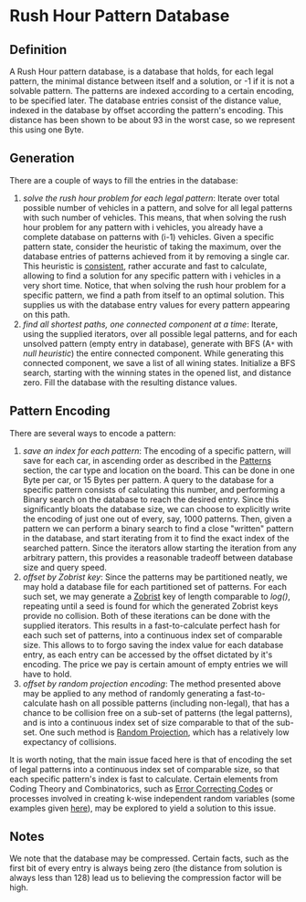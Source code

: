 # Rush Hour Pattern Database #

## Definition ##
A Rush Hour pattern database, is a database that holds, for each legal pattern,
the minimal distance between itself and a solution, or -1 if it is not a solvable pattern.
The patterns are indexed according to a certain encoding, to be specified later.
The database entries consist of the distance value, indexed in the database by offset according the pattern's encoding. This distance has been shown to be about 93 in the worst case, so we represent this using one Byte.

## Generation ##
There are a couple of ways to fill the entries in the database:
  1. _solve the rush hour problem for each legal pattern_: Iterate over total possible number of vehicles in a pattern, and solve for all legal patterns with such number of vehicles. This means, that when solving the rush hour problem for any pattern with i vehicles, you already have a complete database on patterns with (i-1) vehicles. Given a specific pattern state, consider the heuristic of taking the maximum, over the database entries of patterns achieved from it by removing a single car. This heuristic is [consistent](http://en.wikipedia.org/wiki/Consistent_heuristic), rather accurate and fast to calculate, allowing to find a solution for any specific pattern with i vehicles in a very short time. Notice, that when solving the rush hour problem for a specific pattern, we find a path from itself to an optimal solution. This supplies us with the database entry values for every pattern appearing on this path.
  1. _find all shortest paths, one connected component at a time_: Iterate, using the supplied iterators, over all possible legal patterns, and for each unsolved pattern (empty entry in database), generate with BFS (A`*` with _null heuristic_) the entire connected component. While generating this connected component, we save a list of all wining states. Initialize a BFS search, starting with the winning states in the opened list, and distance zero. Fill the database with the resulting distance values.


## Pattern Encoding ##
There are several ways to encode a pattern:
  1. _save an index for each pattern_:  The encoding of a specific pattern, will save for each car, in ascending order as described in the [Patterns](http://code.google.com/p/no-rush/wiki/Patterns) section, the car type and location on the board. This can be done in one Byte per car, or 15 Bytes per pattern. A query to the database for a specific pattern consists of calculating this number, and performing a Binary search on the database to reach the desired entry. Since this significantly bloats the database size, we can choose to explicitly write the encoding of just one out of every, say, 1000 patterns. Then, given a pattern we can perform a binary search to find a close "written" pattern in the database, and start iterating from it to find the exact index of the searched pattern. Since the iterators allow starting the iteration from any arbitrary pattern, this provides a reasonable tradeoff between database size and query speed.
  1. _offset by Zobrist key_:  Since the patterns may be partitioned neatly, we may hold a database file for each partitioned set of patterns. For each such set, we may generate a [Zobrist](http://en.wikipedia.org/wiki/Zobrist_hashing) key of length comparable to _log(<set size>)_, repeating until a seed is found for which the generated Zobrist keys provide no collision. Both of these iterations can be done with the supplied iterators. This results in a fast-to-calculate perfect hash for each such set of patterns, into a continuous index set of comparable size. This allows to to forgo saving the index value for each database entry, as each entry can be accessed by the offset dictated by it's encoding. The price we pay is certain amount of empty entries we will have to hold.
  1. _offset by random projection encoding_: The method presented above may be applied to any method of randomly generating a fast-to-calculate hash on all possible patterns (including non-legal), that has a chance to be collision free on a sub-set of patterns (the legal patterns), and is into a continuous index set of size comparable to that of the sub-set. One such method is [Random Projection](http://en.wikipedia.org/wiki/Johnson-Lindenstrauss_lemma), which has a relatively low expectancy of collisions.

It is worth noting, that the main issue faced here is that of encoding the set of legal patterns into a continuous index set of comparable size, so that each specific pattern's index is fast to calculate. Certain elements from Coding Theory and Combinatorics, such as [Error Correcting Codes](http://en.wikipedia.org/wiki/Error_correcting_code) or processes involved in creating k-wise independent random variables (some examples given [here](http://www.cs.tau.ac.il/courses/combsem/09a/ppt/SimpleConstructions.ppt)), may be explored to yield a solution to this issue.

## Notes ##
We note that the database may be compressed. Certain facts, such as the first bit of every entry is always being zero (the distance from solution is always less than 128) lead us to believing the compression factor will be high.
